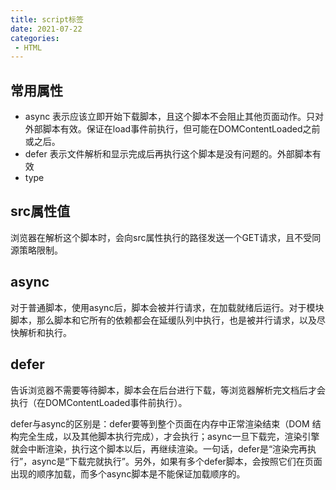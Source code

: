 ```yaml
---
title: script标签
date: 2021-07-22
categories: 
 - HTML
---
```


## 常用属性
- async 表示应该立即开始下载脚本，且这个脚本不会阻止其他页面动作。只对外部脚本有效。保证在load事件前执行，但可能在DOMContentLoaded之前或之后。
- defer 表示文件解析和显示完成后再执行这个脚本是没有问题的。外部脚本有效
- type

## src属性值
浏览器在解析这个脚本时，会向src属性执行的路径发送一个GET请求，且不受同源策略限制。

## async
对于普通脚本，使用async后，脚本会被并行请求，在加载就绪后运行。对于模块脚本，那么脚本和它所有的依赖都会在延缓队列中执行，也是被并行请求，以及尽快解析和执行。


## defer
告诉浏览器不需要等待脚本，脚本会在后台进行下载，等浏览器解析完文档后才会执行（在DOMContentLoaded事件前执行）。


defer与async的区别是：defer要等到整个页面在内存中正常渲染结束（DOM 结构完全生成，以及其他脚本执行完成），才会执行；async一旦下载完，渲染引擎就会中断渲染，执行这个脚本以后，再继续渲染。一句话，defer是“渲染完再执行”，async是“下载完就执行”。另外，如果有多个defer脚本，会按照它们在页面出现的顺序加载，而多个async脚本是不能保证加载顺序的。